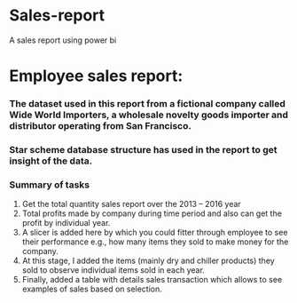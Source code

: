 # Sales-report
A sales report using power bi
# Employee sales report:

### The dataset used in this report from a fictional company called Wide World Importers, a wholesale novelty goods importer and distributor operating from San Francisco. 

### Star scheme database structure has used in the report to get insight of the data.

### Summary of tasks

1.	Get the total quantity sales report over the 2013 – 2016 year
2.	Total profits made by company during time period and also can get the profit by individual year.
3.	A slicer is added here by which you could fitter through employee to see their performance e.g., how many items they sold to make money for the company.
4.	At this stage, I added the items (mainly dry and chiller products) they sold to observe individual items sold in each year.
5.	Finally, added a table with details sales transaction which allows to see examples of sales based on selection. 

